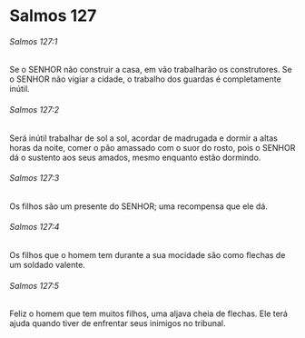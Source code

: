 # Salmos 127

###### Salmos 127:1

Se o SENHOR não construir a casa, em vão trabalharão os construtores. Se o SENHOR não vigiar a cidade, o trabalho dos guardas é completamente inútil.

###### Salmos 127:2

Será inútil trabalhar de sol a sol, acordar de madrugada e dormir a altas horas da noite, comer o pão amassado com o suor do rosto, pois o SENHOR dá o sustento aos seus amados, mesmo enquanto estão dormindo.

###### Salmos 127:3

Os filhos são um presente do SENHOR; uma recompensa que ele dá.

###### Salmos 127:4

Os filhos que o homem tem durante a sua mocidade são como flechas de um soldado valente.

###### Salmos 127:5

Feliz o homem que tem muitos filhos, uma aljava cheia de flechas. Ele terá ajuda quando tiver de enfrentar seus inimigos no tribunal.

